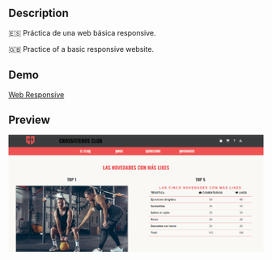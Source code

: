## Description
🇪🇸 Práctica de una web básica responsive.

🇬🇧 Practice of a basic responsive website.
## Demo
[Web Responsive](https://aidagomezgalan.github.io/web-responsive/)
## Preview
![Screenshot de web responsive](screenshot.png)
